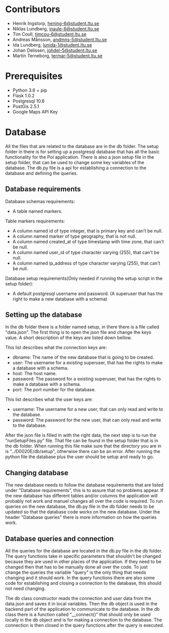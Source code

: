 # Contributors
* Henrik Ingstorp, hening-6@student.ltu.se
* Niklas Lundberg, inaule-6@student.ltu.se
* Tim Coull, timcou-6@student.ltu.se
* Andreas Månsson, andmns-5@student.ltu.se
* Ida Lundberg, lunida-1@student.ltu.se
* Johan Delissen, johdel-5@student.ltu.se
* Martin Terneborg, termar-5@student.ltu.se

# Prerequisites
* Python 3.6 + pip
* Flask 1.0.2
* Postgresql 10.6
* PostGis 2.5.1
* Google Maps API Key



# Database 
All the files that are related to the database are in the db folder. The setup folder in there is for setting up a postgresql database that has all the basic functionality for the PoI application. There is also a json setup file in the setup folder, that can be used to change some key variables of the database. The db.py file is a api for establishing a connection to the database and defining the queries.

## Database requirements
Database schemas requirements:
* A table named markers.

Table markers requirements:
* A column named id of type integer, that is primary key and can't be null.
* A column named marker of type geography, that is not null.
* A column named created_at of type timestamp with time zone, that can't be null.
* A column named user_id of type character varying (255), that can't be null.
* A column named ip_address of type character varying (255), that can't be null.

Database setup requirements(Only needed if running the setup script in the setup folder):
* A default postgresql username and password. (A superuser that has the right to make a new database with a schema)

## Setting up the database
In the db folder there is a folder named setup, in there there is a file called "data.json". The first thing is to open the json file and change the keys value. A short description of the keys are listed down bellow.

This list describes what the connection keys are:
* dbname: The name of the new database that is going to be created.
* user: The username for a existing superuser, that has the rights to make a database with a schema.
* host: The host name.
* password: The password for a existing superuser, that has the rights to make a database with a schema.
* port: The port number for the database.

This list describes what the user keys are:
* username: The username for a new user, that can only read and write to the database.
* password: The password for the new user, that can only read and write to the database.

After the json file is filled in with the right data, the next step is to run the "runSetupFiles.py" file. That file can be found in the setup folder that is in the db folder. When running this file make sure that the directory you are in is "../D0020E/db/setup", otherwise there can be an error. After running the python file the database plus the user should be setup and ready to go.

## Changing database
The new database needs to follow the database requirements that are listed under "Database requirements", this is to assure that no problems appear. If the new database has different tables and/or columns the application will probably not work and manuel changes all over the code is required. To run queries on the new database, the db.py file in the db folder needs to be updated so that the database code works on the new database. Under the header "Database queries" there is more information on how the queries work.

## Database queries and connection
All the queries for the database are located in the db.py file in the db folder. The query functions take in specific parameters that shouldn't be changed because they are used in other places of the application. If they need to be changed then that has to be manually done all over the code. To just change the queries the variable "query" is the only thing that needs changing and it should work. In the query functions there are also some code for establishing and closing a connection to the database, this should not need changing.

The db class constructor reads the connection and user data from the data.json and saves it in local variables. Then the db object is used in the backend part of the application to communicate to the database. In the db class there is a function called "__connect()"  that should only be used locally in the db object and is for making a connection to the database. The connection is then closed in the query functions after the query is executed.

